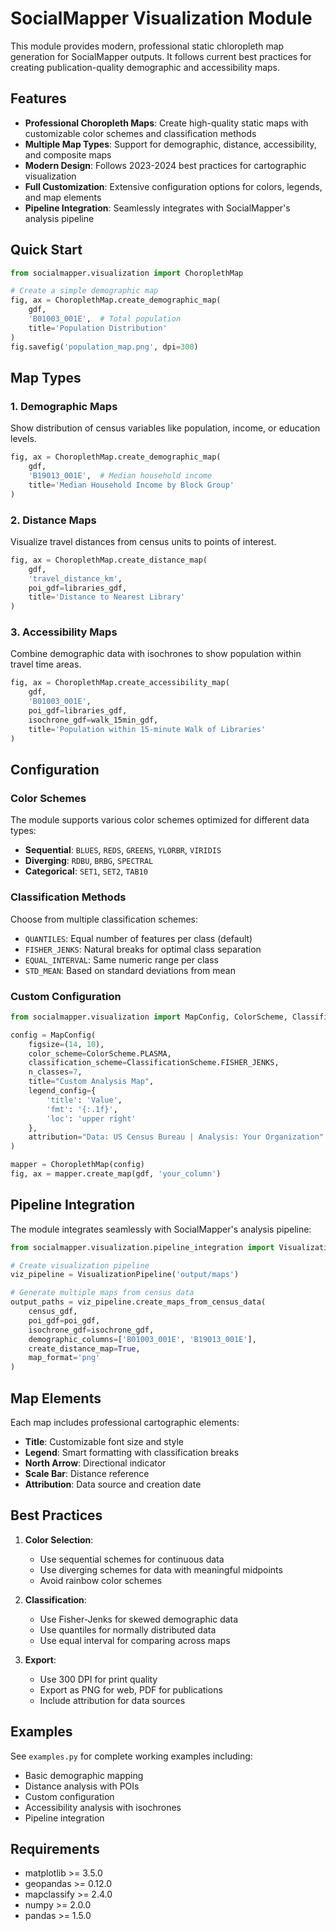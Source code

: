 # SocialMapper Visualization Module

This module provides modern, professional static chloropleth map generation for SocialMapper outputs. It follows current best practices for creating publication-quality demographic and accessibility maps.

## Features

- **Professional Choropleth Maps**: Create high-quality static maps with customizable color schemes and classification methods
- **Multiple Map Types**: Support for demographic, distance, accessibility, and composite maps
- **Modern Design**: Follows 2023-2024 best practices for cartographic visualization
- **Full Customization**: Extensive configuration options for colors, legends, and map elements
- **Pipeline Integration**: Seamlessly integrates with SocialMapper's analysis pipeline

## Quick Start

```python
from socialmapper.visualization import ChoroplethMap

# Create a simple demographic map
fig, ax = ChoroplethMap.create_demographic_map(
    gdf,
    'B01003_001E',  # Total population
    title='Population Distribution'
)
fig.savefig('population_map.png', dpi=300)
```

## Map Types

### 1. Demographic Maps
Show distribution of census variables like population, income, or education levels.

```python
fig, ax = ChoroplethMap.create_demographic_map(
    gdf,
    'B19013_001E',  # Median household income
    title='Median Household Income by Block Group'
)
```

### 2. Distance Maps
Visualize travel distances from census units to points of interest.

```python
fig, ax = ChoroplethMap.create_distance_map(
    gdf,
    'travel_distance_km',
    poi_gdf=libraries_gdf,
    title='Distance to Nearest Library'
)
```

### 3. Accessibility Maps
Combine demographic data with isochrones to show population within travel time areas.

```python
fig, ax = ChoroplethMap.create_accessibility_map(
    gdf,
    'B01003_001E',
    poi_gdf=libraries_gdf,
    isochrone_gdf=walk_15min_gdf,
    title='Population within 15-minute Walk of Libraries'
)
```

## Configuration

### Color Schemes

The module supports various color schemes optimized for different data types:

- **Sequential**: `BLUES`, `REDS`, `GREENS`, `YLORBR`, `VIRIDIS`
- **Diverging**: `RDBU`, `BRBG`, `SPECTRAL`
- **Categorical**: `SET1`, `SET2`, `TAB10`

### Classification Methods

Choose from multiple classification schemes:

- `QUANTILES`: Equal number of features per class (default)
- `FISHER_JENKS`: Natural breaks for optimal class separation
- `EQUAL_INTERVAL`: Same numeric range per class
- `STD_MEAN`: Based on standard deviations from mean

### Custom Configuration

```python
from socialmapper.visualization import MapConfig, ColorScheme, ClassificationScheme

config = MapConfig(
    figsize=(14, 10),
    color_scheme=ColorScheme.PLASMA,
    classification_scheme=ClassificationScheme.FISHER_JENKS,
    n_classes=7,
    title="Custom Analysis Map",
    legend_config={
        'title': 'Value',
        'fmt': '{:.1f}',
        'loc': 'upper right'
    },
    attribution="Data: US Census Bureau | Analysis: Your Organization"
)

mapper = ChoroplethMap(config)
fig, ax = mapper.create_map(gdf, 'your_column')
```

## Pipeline Integration

The module integrates seamlessly with SocialMapper's analysis pipeline:

```python
from socialmapper.visualization.pipeline_integration import VisualizationPipeline

# Create visualization pipeline
viz_pipeline = VisualizationPipeline('output/maps')

# Generate multiple maps from census data
output_paths = viz_pipeline.create_maps_from_census_data(
    census_gdf,
    poi_gdf=poi_gdf,
    isochrone_gdf=isochrone_gdf,
    demographic_columns=['B01003_001E', 'B19013_001E'],
    create_distance_map=True,
    map_format='png'
)
```

## Map Elements

Each map includes professional cartographic elements:

- **Title**: Customizable font size and style
- **Legend**: Smart formatting with classification breaks
- **North Arrow**: Directional indicator
- **Scale Bar**: Distance reference
- **Attribution**: Data source and creation date

## Best Practices

1. **Color Selection**:
   - Use sequential schemes for continuous data
   - Use diverging schemes for data with meaningful midpoints
   - Avoid rainbow color schemes

2. **Classification**:
   - Use Fisher-Jenks for skewed demographic data
   - Use quantiles for normally distributed data
   - Use equal interval for comparing across maps

3. **Export**:
   - Use 300 DPI for print quality
   - Export as PNG for web, PDF for publications
   - Include attribution for data sources

## Examples

See `examples.py` for complete working examples including:
- Basic demographic mapping
- Distance analysis with POIs
- Custom configuration
- Accessibility analysis with isochrones
- Pipeline integration

## Requirements

- matplotlib >= 3.5.0
- geopandas >= 0.12.0
- mapclassify >= 2.4.0
- numpy >= 2.0.0
- pandas >= 1.5.0